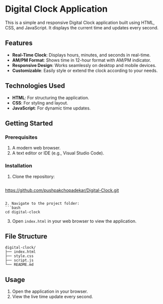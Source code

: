 # Digital Clock Application

This is a simple and responsive Digital Clock application built using HTML, CSS, and JavaScript. It displays the current time and updates every second.

## Features

- **Real-Time Clock**: Displays hours, minutes, and seconds in real-time.
- **AM/PM Format**: Shows time in 12-hour format with AM/PM indicator.
- **Responsive Design**: Works seamlessly on desktop and mobile devices.
- **Customizable**: Easily style or extend the clock according to your needs.

## Technologies Used

- **HTML**: For structuring the application.
- **CSS**: For styling and layout.
- **JavaScript**: For dynamic time updates.

## Getting Started

### Prerequisites

1. A modern web browser.
2. A text editor or IDE (e.g., Visual Studio Code).

### Installation

1. Clone the repository:
   ```bash
  https://github.com/pushpakchopadekar/Digital-Clock.git
   ```

2. Navigate to the project folder:
   ```bash
   cd digital-clock
   ```

3. Open `index.html` in your web browser to view the application.

## File Structure

```
digital-clock/
├── index.html
├── style.css
├── script.js
└── README.md
```

## Usage

1. Open the application in your browser.
2. View the live time update every second.





